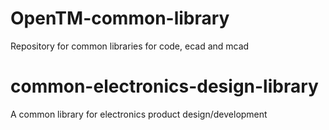 # OpenTM-common-library
Repository for common libraries for code, ecad and mcad


# common-electronics-design-library
A common library for electronics product design/development

